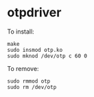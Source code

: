 # otpdriver

To install:
```
make
sudo insmod otp.ko
sudo mknod /dev/otp c 60 0
```

To remove:
```
sudo rmmod otp
sudo rm /dev/otp
```
